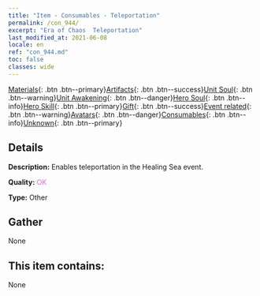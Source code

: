 ```yaml
---
title: "Item - Consumables - Teleportation"
permalink: /con_944/
excerpt: "Era of Chaos  Teleportation"
last_modified_at: 2021-06-08
locale: en
ref: "con_944.md"
toc: false
classes: wide
---
```

 [Materials](/Items/){: .btn .btn--primary}[Artifacts](/Items/Artifacts/){: .btn .btn--success}[Unit Soul](/Items/UnitSoul/){: .btn .btn--warning}[Unit Awakening](/Items/UnitAwakening/){: .btn .btn--danger}[Hero Soul](/Items/HeroSoul/){: .btn .btn--info}[Hero Skill](/Items/HeroSkill/){: .btn .btn--primary}[Gift](/Items/Gift/){: .btn .btn--success}[Event related](/Items/Events/){: .btn .btn--warning}[Avatars](/Items/Avatars/){: .btn .btn--danger}[Consumables](/Items/Consumables/){: .btn .btn--info}[Unknown](/Items/Unknown/){: .btn .btn--primary}

## Details
 **Description:** Enables teleportation in the Healing Sea event.

 **Quality:** <span style="color: #DA70D6">OK</span>

 **Type:** Other

## Gather

  None

## This item contains:

  None

